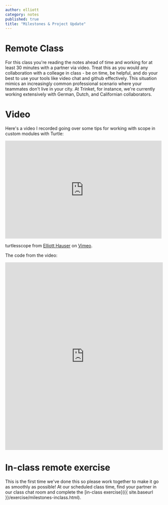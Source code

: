 ```yaml
---
author: elliott
category: notes
published: true
title: "Milestones & Project Update"
---
```


# Remote Class

For this class you're reading the notes ahead of time and working for at least 30 minutes with a partner via video.  Treat this as you would any collaboration with a colleage in class - be on time, be helpful, and do your best to use your tools like video chat and github effectively.  This situation mimics an increasingly common professional scenario where your teammates don't live in your city.  At Trinket, for instance, we're currently working extensively with German, Dutch, and Californian collaborators.

# Video

Here's a video I recorded going over some tips for working with scope in custom modules with Turtle:

<iframe src="https://player.vimeo.com/video/155343506?title=0&byline=0&portrait=0" width="500" height="313" frameborder="0" webkitallowfullscreen mozallowfullscreen allowfullscreen></iframe>
<p>turtlesscope from <a href="https://vimeo.com/user13562683">Elliott Hauser</a> on <a href="https://vimeo.com">Vimeo</a>.</p>

The code from the video:

<iframe src="https://trinket.io/embed/python/0c00dd8c95" width="100%" height="600" frameborder="0" marginwidth="0" marginheight="0" allowfullscreen></iframe>

# In-class remote exercise

This is the first time we've done this so please work together to make it go as smoothly as possible!  At our scheduled class time, find your partner in our class chat room and complete the [in-class exercise]({{ site.baseurl }}/exercise/milestones-inclass.html).
